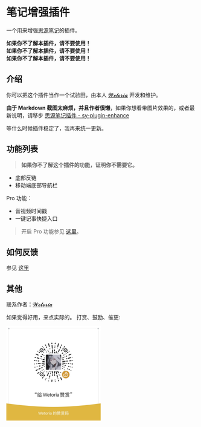 
# 笔记增强插件

一个用来增强[思源笔记](https://b3log.org/siyuan/?utm_source=ld246.com)的插件。

**如果你不了解本插件，请不要使用！**  
**如果你不了解本插件，请不要使用！**  
**如果你不了解本插件，请不要使用！**  

## 介绍

你可以把这个插件当作一个试验田，由本人 [𝓦𝓮𝓽𝓸𝓻𝓲𝓪](https://simplest-frontend.feishu.cn/docx/R1UxdUYPtoWVi2xapQXclJd2nUh#H5N9dK061o6R4sxUWTiccgvYnAc) 开发和维护。

**由于 Markdown 截图太麻烦，并且作者很懒**，如果你想看带图片效果的，或者最新说明，请移步 [思源笔记插件 - sy-plugin-enhance](https://simplest-frontend.feishu.cn/docx/B3NndXHi7oLLXJxnxQmcczRsnse)  
 
等什么时候插件稳定了，我再来统一更新。


## 功能列表

> **如果你不了解这个插件的功能，证明你不需要它。**

- 底部反链
- 移动端底部导航栏


Pro 功能：

- 音视频时间戳  
- 一键记事快捷入口

> 开启 Pro 功能参见 [这里](https://simplest-frontend.feishu.cn/docx/B3NndXHi7oLLXJxnxQmcczRsnse#ARFTdaYaooOg45xhM8Xc5F0jngd)。


## 如何反馈

参见 [这里](https://simplest-frontend.feishu.cn/docx/B3NndXHi7oLLXJxnxQmcczRsnse#Ah7nd5EAxowrfUxKj1ucTAuUn6b)

## 其他

联系作者：[𝓦𝓮𝓽𝓸𝓻𝓲𝓪](https://simplest-frontend.feishu.cn/docx/R1UxdUYPtoWVi2xapQXclJd2nUh#H5N9dK061o6R4sxUWTiccgvYnAc)

如果觉得好用，来点实际的。
打赏、鼓励、催更:
<div align="left">
  <img src="./asset/praise.png" width="250" />
</div>

